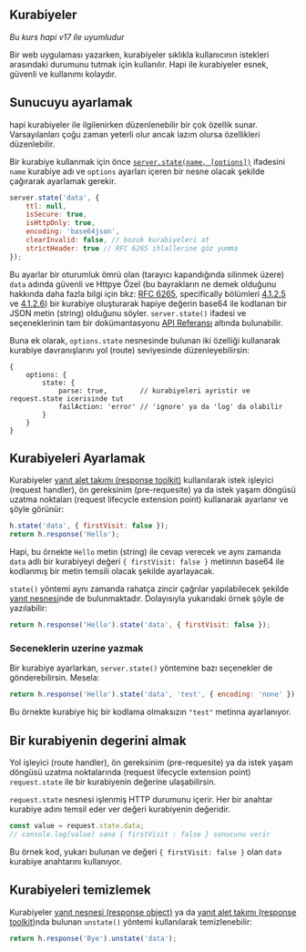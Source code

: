 ## Kurabiyeler

_Bu kurs hapi v17 ile uyumludur_

Bir web uygulaması yazarken, kurabiyeler sıklıkla kullanıcının istekleri arasındaki durumunu tutmak için kullanılır. Hapi ile kurabiyeler esnek, güvenli ve kullanımı kolaydır.

## Sunucuyu ayarlamak

hapi kurabiyeler ile ilgilenirken düzenlenebilir bir çok özellik sunar. Varsayılanları çoğu zaman yeterli olur ancak lazım olursa özellikleri düzenlebilir.

Bir kurabiye kullanmak için önce [`server.state(name, [options])`](/api#-serverstatename-options) ifadesini `name` kurabiye adı ve `options` ayarları içeren bir nesne olacak şekilde çağırarak ayarlamak gerekir.

```javascript
server.state('data', {
    ttl: null,
    isSecure: true,
    isHttpOnly: true,
    encoding: 'base64json',
    clearInvalid: false, // bozuk kurabiyeleri at
    strictHeader: true // RFC 6265 ihlallerine göz yumma
});
```

Bu ayarlar bir oturumluk ömrü olan (tarayıcı kapandığında silinmek üzere) `data` adında güvenli ve Httpye Özel (bu bayrakların ne demek olduğunu hakkında daha fazla bilgi için bkz: [RFC 6265](http://tools.ietf.org/html/rfc6265), specifically bölümleri [4.1.2.5](http://tools.ietf.org/html/rfc6265#section-4.1.2.5) ve [4.1.2.6](http://tools.ietf.org/html/rfc6265#section-4.1.2.6)) bir kurabiye oluşturarak hapiye değerin base64 ile kodlanan bir JSON metin (string) olduğunu söyler. `server.state()` ifadesi ve seçeneklerinin tam bir dokümantasyonu [API Referansı](/api#serverstatename-options) altında bulunabilir.

Buna ek olarak, `options.state` nesnesinde bulunan iki özelliği kullanarak kurabiye davranışlarını yol (route) seviyesinde düzenleyebilirsin:

```json5
{
    options: {
        state: {
            parse: true,        // kurabiyeleri ayristir ve request.state icerisinde tut
            failAction: 'error' // 'ignore' ya da 'log' da olabilir
        }
    }
}
```

## Kurabiyeleri Ayarlamak

Kurabiyeler [yanıt alet takımı (response toolkit)](/api#response-toolkit) kullanılarak istek işleyici (request handler), ön gereksinim (pre-requesite) ya da istek yaşam döngüsü uzatma noktaları (request lifecycle extension point) kullanarak ayarlanır ve şöyle görünür:

```javascript
h.state('data', { firstVisit: false });
return h.response('Hello');
```

Hapi, bu örnekte `Hello` metin (string) ile cevap verecek ve aynı zamanda `data` adlı bir kurabiyeyi değeri `{ firstVisit: false }` metinnın base64 ile kodlanmış bir metin temsili olacak şekilde ayarlayacak.

`state()` yöntemi aynı zamanda rahatça zincir çağrılar yapılabilecek şekilde [yanıt nesnesi](/api#response-object)nde de bulunmaktadır. Dolayısıyla yukarıdaki örnek şöyle de yazılabilir:

```javascript
return h.response('Hello').state('data', { firstVisit: false });
```

### Seceneklerin uzerine yazmak


Bir kurabiye ayarlarkan, `server.state()` yöntemine bazı seçenekler de gönderebilirsin. Mesela:

```javascript
return h.response('Hello').state('data', 'test', { encoding: 'none' });
```

Bu örnekte kurabiye hiç bir kodlama olmaksızın `"test"` metinna ayarlanıyor.

## Bir kurabiyenin degerini almak

Yol işleyici (route handler), ön gereksinim (pre-requesite) ya da istek yaşam döngüsü uzatma noktalarında (request lifecycle extension point) `request.state` ile bir kurabiyenin değerine ulaşabilirsin.

`request.state` nesnesi işlenmiş HTTP durumunu içerir. Her bir anahtar kurabiye adını temsil eder ver değeri kurabiyenin değeridir.

```javascript
const value = request.state.data;
// console.log(value) sana { firstVisit : false } sonucunu verir
```

Bu örnek kod, yukarı bulunan ve değeri `{ firstVisit: false }` olan `data` kurabiye anahtarını kullanıyor.

## Kurabiyeleri temizlemek

Kurabiyeler [yanıt nesnesi (response object)](/api#response-object) ya da [yanıt alet takımı (response toolkit)](/api#response-toolkit)nda bulunan `unstate()` yöntemi kullanılarak temizlenebilir:

```javascript
return h.response('Bye').unstate('data');
```
